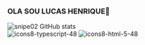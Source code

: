 ### OLA SOU  LUCAS HENRIQUE👋

![snipe02 GitHub stats](https://github-readme-stats.vercel.app/api?username=snipe02&theme=blue-green&show_icons=true)<br/>
![icons8-typescript-48](https://github.com/snipe02/snipe02/assets/108341139/8bf7de1e-a722-47af-aded-0fccb1c62bbc)
![icons8-html-5-48](https://github.com/snipe02/snipe02/assets/108341139/8cf8f37c-26ea-4c32-a51c-8254b4dc7f00)

